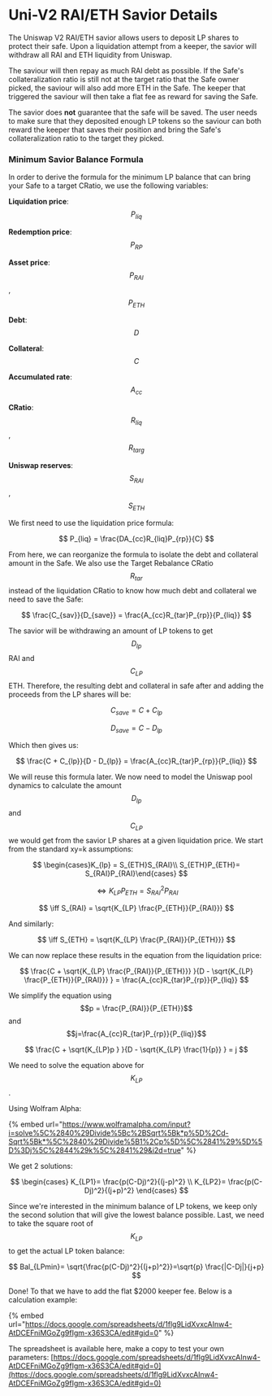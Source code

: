 # Uni-V2 RAI/ETH Savior Details

The Uniswap V2 RAI/ETH savior allows users to deposit LP shares to protect their safe. Upon a liquidation attempt from a keeper, the savior will withdraw all RAI and ETH liquidity from Uniswap.&#x20;

The saviour will then repay as much RAI debt as possible. If the Safe's collateralization ratio is still not at the target ratio that the Safe owner picked, the saviour will also add more ETH in the Safe. The keeper that triggered the saviour will then take a flat fee as reward for saving the Safe.&#x20;

The savior does **not** guarantee that the safe will be saved. The user needs to make sure that they deposited enough LP tokens so the saviour can both reward the keeper that saves their position and bring the Safe's collateralization ratio to the target they picked.

### Minimum Savior Balance Formula

In order to derive the formula for the minimum LP balance that can bring your Safe to a target CRatio, we use the following variables:

**Liquidation price**: $$P_{liq}$$

**Redemption price**: $$P_{RP}$$

**Asset price**: $$P_{RAI}$$ , $$P_{ETH}$$

**Debt**: $$D$$

**Collateral**: $$C$$

**Accumulated rate**: $$A_{cc}$$

**CRatio**: $$R_{liq}$$ , $$R_{targ}$$

**Uniswap reserves**: $$S_{RAI}$$ , $$S_{ETH}$$

We first need to use the liquidation price formula:

$$
P_{liq} = \frac{DA_{cc}R_{liq}P_{rp}}{C}
$$

​From here, we can reorganize the formula to isolate the debt and collateral amount in the Safe. We also use the Target Rebalance CRatio $$R_{tar}$$ instead of the liquidation CRatio to know how much debt and collateral we need to save the Safe:

$$
\frac{C_{sav}}{D_{save}}  = \frac{A_{cc}R_{tar}P_{rp}}{P_{liq}}
$$

The savior will be withdrawing an amount of LP tokens to get $$D_{lp}$$ RAI and $$C_{LP}$$ ETH. Therefore, the resulting debt and collateral in safe after and adding the proceeds from the LP shares will be:&#x20;

$$C_{save} = C + C_{lp}$$&#x20;

$$D_{save} = C - D_{lp}$$

Which then gives us:

$$
\frac{C + C_{lp}}{D - D_{lp}}  = \frac{A_{cc}R_{tar}P_{rp}}{P_{liq}}
$$

We will reuse this formula later. We now need to model the Uniswap pool dynamics to calculate the amount $$D_{lp}$$ and $$C_{LP}$$  we would get from the savior LP shares at a given liquidation price. We start from the standard xy=k assumptions:

$$
\begin{cases}K_{lp} = S_{ETH}S_{RAI}\\ S_{ETH}P_{ETH}= S_{RAI}P_{RAI}\end{cases}
$$

$$
\iff K_{LP} P_{ETH} = {S_{RAI}}^2 P_{RAI}
$$

$$
\iff S_{RAI} = \sqrt{K_{LP} \frac{P_{ETH}}{P_{RAI}}}
$$

And similarly:

$$
\iff S_{ETH} = \sqrt{K_{LP} \frac{P_{RAI}}{P_{ETH}}}
$$

We can now replace these results in the equation from the liquidation price:

$$
\frac{C + \sqrt{K_{LP} \frac{P_{RAI}}{P_{ETH}}} }{D - \sqrt{K_{LP} \frac{P_{ETH}}{P_{RAI}}} }  = \frac{A_{cc}R_{tar}P_{rp}}{P_{liq}}
$$

We simplify the equation using $$p = \frac{P_{RAI}}{P_{ETH}}$$ and $$j=\frac{A_{cc}R_{tar}P_{rp}}{P_{liq}}$$

$$
\frac{C + \sqrt{K_{LP}p } }{D - \sqrt{K_{LP} \frac{1}{p}} }  = j
$$

We need to solve the equation above for $$K_{LP}$$.

Using Wolfram Alpha:

{% embed url="https://www.wolframalpha.com/input?i=solve%5C%2840%29Divide%5Bc%2BSqrt%5Bk*p%5D%2Cd-Sqrt%5Bk*%5C%2840%29Divide%5B1%2Cp%5D%5C%2841%29%5D%5D%3Dj%5C%2844%29k%5C%2841%29&i2d=true" %}

​We get 2 solutions:

$$
\begin{cases} K_{LP1}= \frac{p(C-Dj)^2}{(j-p)^2} \\  K_{LP2}= \frac{p(C-Dj)^2}{(j+p)^2} \end{cases}
$$

Since we're interested in the minimum balance of LP tokens, we keep only the second solution that will give the lowest balance possible. Last, we need to take the square root of $$K_{LP}$$ ​to get the actual LP token balance:

$$
Bal_{LPmin}= \sqrt{\frac{p(C-Dj)^2}{(j+p)^2}}=\sqrt{p} \frac{|C-Dj|}{j+p}
$$

Done! To that we have to add the flat $2000 keeper fee. Below is a calculation example:

{% embed url="https://docs.google.com/spreadsheets/d/1flg9LidXvxcAInw4-AtDCEFniMGoZg9fIgm-x36S3CA/edit#gid=0" %}

The spreadsheet is available here, make a copy to test your own parameters: [https://docs.google.com/spreadsheets/d/1flg9LidXvxcAInw4-AtDCEFniMGoZg9fIgm-x36S3CA/edit#gid=0](https://docs.google.com/spreadsheets/d/1flg9LidXvxcAInw4-AtDCEFniMGoZg9fIgm-x36S3CA/edit#gid=0)
